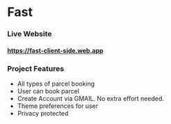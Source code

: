 # Fast

### Live Website
#### https://fast-client-side.web.app

### Project Features

- All types of parcel booking
- User can book parcel
- Create Account via GMAIL. No extra effort needed.
- Theme preferences for user
- Privacy protected